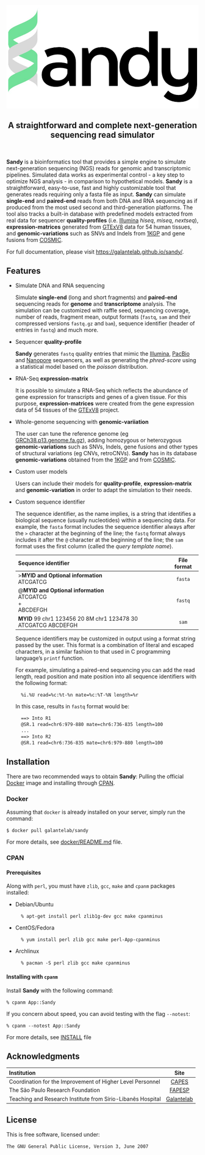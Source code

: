 <p align="center"><a href="https://galantelab.github.io/sandy/"><img src="share/imgs/sandy.jpeg" alt="sandy logo"></a></p>
<h2 align="center">A straightforward and complete next-generation sequencing read simulator</h2>

<p align="center">
  <a href="https://github.com/galantelab/sandy/actions/workflows/ci.yml"><img alt="" src="https://github.com/galantelab/sandy/actions/workflows/ci.yml/badge.svg?branch=dev" align="center"></a>
  <a href="https://badge.fury.io/pl/App-Sandy"><img alt="" src="https://badge.fury.io/pl/App-Sandy.svg" align="center"></a>
  <a href="https://hub.docker.com/r/galantelab/sandy/tags"><img alt="" src="https://img.shields.io/badge/docker-%230db7ed.svg?style=flat&logo=docker&logoColor=white" align="center"></a>
</p>

**Sandy** is a bioinformatics tool that provides a simple engine to simulate next-generation
sequencing (NGS) reads for genomic and transcriptomic pipelines. Simulated data works as
experimental control \- a key step to optimize NGS analysis - in comparison to hypothetical
models. **Sandy** is a straightforward, easy-to-use, fast and highly customizable tool that
generates reads requiring only a fasta file as input. **Sandy** can simulate **single-end**
and **paired-end** reads from both DNA and RNA sequencing as if produced from the most used
second and third-generation platforms. The tool also tracks a built-in database with predefined
models extracted from real data for sequencer **quality-profiles** (i.e.
[Illumina](https://www.illumina.com/) *hiseq*, *miseq*, *nextseq*), **expression-matrices**
generated from [GTExV8](https://www.gtexportal.org/home/) data for 54 human tissues, and
**genomic-variations** such as SNVs and Indels from [1KGP](https://www.internationalgenome.org/)
and gene fusions from [COSMIC](https://cancer.sanger.ac.uk/cosmic).

For full documentation, please visit <https://galantelab.github.io/sandy/>.

## Features

* Simulate DNA and RNA sequencing

    Simulate **single-end** (long and short fragments) and **paired-end** sequencing reads for
    **genome** and **transcriptome** analysis. The simulation can be customized with raffle seed,
    sequencing coverage, number of reads, fragment mean, output formats (`fastq`, `sam` and their
    compressed versions `fastq.gz` and `bam`), sequence identifier (header of entries in `fastq`)
    and much more.

* Sequencer **quality-profile**

    **Sandy** generates `fastq` quality entries that mimic the [Illumina](https://www.illumina.com/),
    [PacBio](https://www.pacb.com/) and [Nanopore](https://nanoporetech.com/) sequencers, as well as
    generating the *phred-score* using a statistical model based on the *poisson* distribution.

* RNA-Seq **expression-matrix**

    It is possible to simulate a RNA-Seq which reflects the abundance of gene expression for transcripts
    and genes of a given tissue. For this purpose, **expression-matrices** were created from the gene
    expression data of 54 tissues of the [GTExV8](https://www.gtexportal.org/home/) project.

* Whole-genome sequencing with **genomic-variiation**

    The user can tune the reference genome (eg [GRCh38.p13.genome.fa.gz](https://www.gencodegenes.org/human/)),
    adding homozygous or heterozygous **genomic-variations** such as SNVs, Indels, gene fusions and other
    types of structural variations (eg CNVs, retroCNVs). **Sandy** has in its database **genomic-variations**
    obtained from the [1KGP](https://www.internationalgenome.org/) and from
    [COSMIC](https://cancer.sanger.ac.uk/cosmic).

* Custom user models

    Users can include their models for **quality-profile**, **expression-matrix** and **genomic-variation**
    in order to adapt the simulation to their needs.

* Custom sequence identifier

    The sequence identifier, as the name implies, is a string that identifies a biological sequence (usually
    nucleotides) within a sequencing data. For example, the `fasta` format includes the sequence identifier
    always after the `>` character at the beginning of the line; the `fastq` format always includes it after
    the `@` character at the beginning of the line; the `sam` format uses the first column (called the
    *query template name*).

    | Sequence identifier | File format |
    | :-- | :-: |
    | \>**MYID and Optional information**<br />ATCGATCG | `fasta` |
    | @**MYID and Optional information**<br />ATCGATCG<br />+<br />ABCDEFGH | `fastq` |
    | **MYID** 99 chr1 123456 20 8M chr1 123478 30 ATCGATCG ABCDEFGH | `sam` |

    Sequence identifiers may be customized in output using a format string passed by the user. This format
    is a combination of literal and escaped characters, in a similar fashion to that used in C programming
    language’s `printf` function.

    For example, simulating a paired-end sequencing you can add the read length, read position and mate
    position into all sequence identifiers with the following format:

        %i.%U read=%c:%t-%n mate=%c:%T-%N length=%r

    In this case, results in `fastq` format would be:

        ==> Into R1
        @SR.1 read=chr6:979-880 mate=chr6:736-835 length=100
        ...
        ==> Into R2
        @SR.1 read=chr6:736-835 mate=chr6:979-880 length=100

## Installation

There are two recommended ways to obtain **Sandy**: Pulling the official [Docker](https://www.docker.com/)
image and installing through [CPAN](https://metacpan.org/).

### Docker

Assuming that `docker` is already installed on your server, simply run the command:

    $ docker pull galantelab/sandy

For more details, see [docker/README.md](https://github.com/galantelab/sandy/blob/master/docker/README.md)
file.

### CPAN

#### Prerequisites

Along with `perl`, you must have `zlib`, `gcc`, `make` and `cpanm` packages installed:

- Debian/Ubuntu

        % apt-get install perl zlib1g-dev gcc make cpanminus

- CentOS/Fedora

        % yum install perl zlib gcc make perl-App-cpanminus

- Archlinux

        % pacman -S perl zlib gcc make cpanminus

#### Installing with `cpanm`

Install **Sandy** with the following command:

    % cpanm App::Sandy

If you concern about speed, you can avoid testing with the flag `--notest`:

    % cpanm --notest App::Sandy

For more details, see [INSTALL](https://github.com/galantelab/sandy/blob/master/INSTALL) file

## Acknowledgments

| Institution | Site |
| :-- | :-: |
| Coordination for the Improvement of Higher Level Personnel | [CAPES](http://www.capes.gov.br/) |
| The São Paulo Research Foundation | [FAPESP](https://fapesp.br/en/about) |
| Teaching and Research Institute from Sírio-Libanês Hospital | [Galantelab](https://www.bioinfo.mochsl.org.br/) |

## License

This is free software, licensed under:

    The GNU General Public License, Version 3, June 2007

